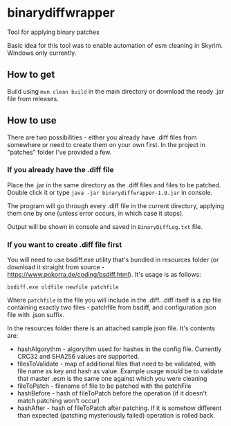 # binarydiffwrapper
Tool for applying binary patches

Basic idea for this tool was to enable automation of esm cleaning in Skyrim. Windows only currently.

## How to get
Build using `mvn clean build` in the main directory or download the ready .jar file from releases.

## How to use
There are two possibilities - either you already have .diff files from somewhere or need to create them on your own first.
In the project in "patches" folder I've provided a few.

### If you already have the .diff file

Place the .jar in the same directory as the .diff files and files to be patched. Double click it or type `java -jar binarydiffwrapper-1.0.jar` in console.

The program will go through every .diff file in the current directory, applying them one by one (unless error occurs, in which case it stops).

Output will be shown in console and saved in `BinaryDiffLog.txt` file.

### If you want to create .diff file first

You will need to use bsdiff.exe utility that's bundled in resources folder (or download it straight from source - https://www.pokorra.de/coding/bsdiff.html). 
It's usage is as follows:

`bsdiff.exe oldfile newfile patchfile`

Where `patchfile` is the file you will include in the .diff. .diff itself is a zip file containing exactly two files - patchfile from bsdiff, and configuration json file with .json suffix.

In the resources folder there is an attached sample json file. It's contents are:
- hashAlgorythm - algorythm used for hashes in the config file. Currently CRC32 and SHA256 values are supported.
- filesToValidate - map of additional files that need to be validated, with file name as key and hash as value. Example usage would be to validate
that master .esm is the same one against which you were cleaning
- fileToPatch - filename of file to be patched with the patchFile
- hashBefore - hash of fileToPatch before the operation (if it doesn't match patching won't occur)
- hashAfter - hash of fileToPatch after patching. If it is somehow different than expected (patching mysteriously failed) operation is rolled back.

